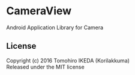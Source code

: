 CameraView
=========
  
Android Application Library for Camera
  
## License
  
Copyright (c) 2016 Tomohiro IKEDA (Korilakkuma)  
Released under the MIT license
  
